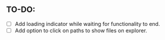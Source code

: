 

## TO-DO:
- [ ] Add loading indicator while waiting for functionality to end.
- [ ] Add option to click on paths to show files on explorer.
